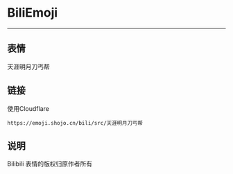 # BiliEmoji
---
## 表情
天涯明月刀丐帮
## 链接
使用Cloudflare
```
https://emoji.shojo.cn/bili/src/天涯明月刀丐帮
```
## 说明
Bilibili 表情的版权归原作者所有

